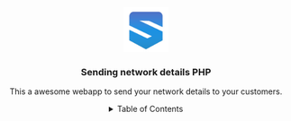 

<!-- PROJECT LOGO -->
<br />
<div align="center">
  <a href="https://github.com/kaan-master/sending">
    <img src="images/logo.png" alt="Logo" width="80" height="80">
  </a>

  <h3 align="center">Sending network details PHP</h3>

  <p align="center">
This a awesome webapp to send your network details to your customers.



<!-- TABLE OF CONTENTS -->
<details>
  <summary>Table of Contents</summary>
  <ol>
    <li>
      <a href="#about-the-project">About The Project</a>
    


<!-- ABOUT THE PROJECT -->
## About The Project


### Built With

- PHP 
- CSS
- HTML
- JavaScript

<!-- GETTING STARTED -->
## Getting Started

clone the repository and head to the installation part.

### Installation

The first step is to import de SQL within the installation folder.

After importing the required SQL you can change your credentials within app/database.php
<p align="right">(<a href="#readme-top">back to top</a>)</p>



<!-- USAGE EXAMPLES -->
## Usage

Now you should be able to register and print IP adresses for your administration.
This was my first PHP project, you are free to use it for any reason!

<p align="right">(<a href="#readme-top">back to top</a>)</p>
